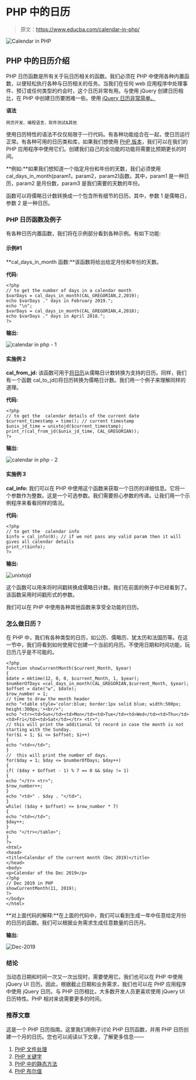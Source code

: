# PHP 中的日历

> 原文：<https://www.educba.com/calendar-in-php/>

![Calendar in PHP](img/0e2a3eeb97ce2c058d9b752886a6a4dd.png)



## PHP 中的日历介绍

PHP 日历函数是所有关于玩日历相关的函数。我们必须在 PHP 中使用各种内置函数，以便轻松执行各种与日历相关的任务。当我们在任何 web 应用程序中处理事件、预订或任何类型的约会时，这个日历非常有用。与使用 jQuery 创建日历相比，在 PHP 中创建日历要困难一些。使用 [jQuery 日历非常简单。](https://www.educba.com/jquery-plugins/)

**语法**

<small>网页开发、编程语言、软件测试&其他</small>

使用日历特性的语法不仅仅局限于一行代码。有各种功能组合在一起，使日历运行正常。有各种可用的日历类和库，如果我们想使用 [PHP 版本](https://www.educba.com/php-versions/)，我们可以在我们的 PHP 应用程序中使用它们。创建我们自己的全功能的功能将需要比预期更长的时间。

**例如:**如果我们想知道一个指定月份和年份的天数，我们必须使用 cal_days_in_month(param1，param2，param2)函数。其中，param1 是一种日历，param2 是月份数，param3 是我们需要的天数的年份。

函数可以将儒略日计数转换成一个包含所有细节的日历。其中，参数 1 是儒略日，参数 2 是一种日历。

### PHP 日历函数及例子

有各种日历内置函数，我们将在示例部分看到各种示例。有如下功能:

#### 示例#1

**cal_days_in_month 函数:**该函数将给出给定月份和年份的天数。

**代码:**

```
<?php
// to get the number of days in a calendar month
$varDays = cal_days_in_month(CAL_GREGORIAN,2,2019);
echo $varDays ." days in February 2019.";
echo "\n";
$varDays = cal_days_in_month(CAL_GREGORIAN,4,2018);
echo $varDays ." days in April 2018.";
?>
```

**输出:**

![calendar in php - 1](img/6f3c506454f492725e2b0e39da8ed66c.png)



#### 实施例 2

**cal_from_jd:** 该函数可用于[将日历](https://www.educba.com/calendar-in-asp-net/)从儒略日计数转换为支持的日历。同样，我们有一个函数 cal_to_jd()将日历转换为儒略日计数。我们用一个例子来理解同样的道理。

**代码:**

```
<?php
// to get the  calendar details of the current date
$current_timestamp = time(); // current timestamp
$unix_jd_time = unixtojd($current_timestamp);
print_r(cal_from_jd($unix_jd_time, CAL_GREGORIAN));
?>
```

**输出:**

![calendar in php - 2](img/4b7d6d91749bbacec3200ded6ca389e4.png)



#### 实施例 3

**cal_info:** 我们可以在 PHP 中使用这个函数来获取一个日历的详细信息。它将一个参数作为整数。这是一个可选参数。我们需要担心参数的传递。让我们用一个示例程序来看看同样的情况。

**代码:**

```
<?php
// to get the  calendar info
$info = cal_info(0); // if we not pass any valid param then it will gives all calendar details
print_r($info);
?>
```

**输出:**

![unixtojd](img/57fc85627a86bffc31aac922ee9f8e6d.png)



这个函数可以用来将时间戳转换成儒略日计数。我们在前面的例子中已经看到了。该函数采用时间戳形式的参数。

我们可以在 PHP 中使用各种其他函数来享受全功能的日历。

### 怎么做日历？

在 PHP 中，我们有各种类型的日历，如公历、儒略历、犹太历和法国历等。在这一节中，我们将看到如何使用它创建一个当前的月历。不使用日期和时间功能，玩日历几乎是不可能的。

```
<?php
function showCurrentMonth($current_Month, $year)
{
$date = mktime(12, 0, 0, $current_Month, 1, $year);
$numberOfDays =cal_days_in_month(CAL_GREGORIAN,$current_Month, $year);
$offset = date("w", $date);
$row_number = 1;
// time to draw the month header
echo "<table style='color:blue; border:1px solid blue; width:500px; height:300px;'><br/>";
echo "<tr><td>Sun</td><td>Mon</td><td>Tue</td><td>Wed</td><td>Thu</td><td>Fri</td><td>Sat</td></tr> <tr>";
// this will print the additional td record in case the month is not starting with the Sunday.
for($i = 1; $i <= $offset; $i++)
{
echo "<td></td>";
}
//  this will print the number of days.
for($day = 1; $day <= $numberOfDays; $day++)
{
if( ($day + $offset - 1) % 7 == 0 && $day != 1)
{
echo "</tr> <tr>";
$row_number++;
}
echo "<td>" . $day . "</td>";
}
while( ($day + $offset) <= $row_number * 7)
{
echo "<td></td>";
$day++;
}
echo "</tr></table>";
}
?>
<html>
<head>
<title>Calendar of the current month (Dec 2019)</title>
</head>
<body>
<p>Calendar of the Dec 2019</p>
<?php
// Dec 2019 in PHP
showCurrentMonth(11, 2019);
?>
</body>
</html>
```

**对上面代码的解释:**在上面的代码中，我们可以看到生成一年中任意给定月份的日历的函数。我们可以根据业务需求生成任意数量的日历月。

**输出:**

![Dec-2019](img/68fbea184faa2efc72977bc7712e6df6.png)



### 结论

当动态日期和时间一次又一次出现时，需要使用它。我们也可以在 PHP 中使用 jQuery UI 日历。因此，根据截止日期和业务需求，我们也可以在 PHP 应用程序中使用 jQuery 日历。与 PHP 日历相比，大多数开发人员更喜欢使用 jQuery UI 日历特性。PHP 相对来说需要更多的时间。

### 推荐文章

这是一个 PHP 日历指南。这里我们用例子讨论 PHP 日历函数，并用 PHP 日历创建一个月的日历。您也可以阅读以下文章，了解更多信息——

1.  [PHP 文件处理](https://www.educba.com/php-file-handling/)
2.  [PHP 关键字](https://www.educba.com/php-keywords/)
3.  [PHP 中的静态方法](https://www.educba.com/static-method-in-php/)
4.  [PHP 布尔值](https://www.educba.com/php-booleans/)





